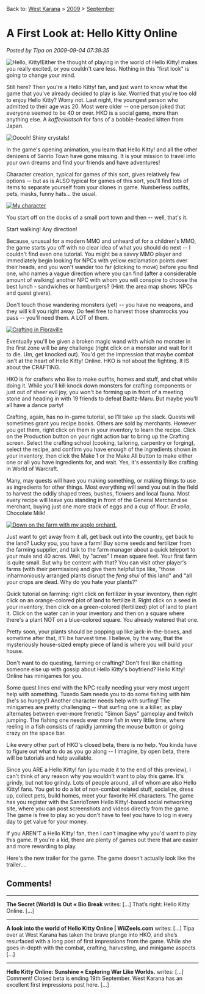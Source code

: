 Back to: [West Karana](/posts/westkarana.md) > [2009](/posts/2009/westkarana.md) > [September](./westkarana.md)
# A First Look at: Hello Kitty Online

*Posted by Tipa on 2009-09-04 07:39:35*

![Hello, Kitty!](../../../uploads/2009/09/kitty.png "Hello, Kitty!")Either the thought of playing in the world of Hello Kitty! makes you really excited, or you couldn't care less. Nothing in this "first look" is going to change your mind.

Still here? Then you're a Hello Kitty! fan, and just want to know what the game that you've already decided to play is *like*. Worried that you're too old to enjoy Hello Kitty? Worry not. Last night, the youngest person who admitted to their age was 20. Most were older -- one person joked that everyone seemed to be 40 or over. HKO is a social game, more than anything else. A *kaffeeklatsch* for fans of a bobble-headed kitten from Japan.

![Ooooh! Shiny crystals!](../../../uploads/2009/09/art_0013_colored2-480x328.jpg "Ooooh! Shiny crystals!")

In the game's opening animation, you learn that Hello Kitty! and all the other denizens of Sanrio Town have gone missing. It is your mission to travel into your own dreams and find your friends and have adventures!

Character creation, typical for games of this sort, gives relatively few options -- but as is ALSO typical for games of this sort, you'll find lots of items to separate yourself from your clones in game. Numberless outfits, pets, masks, funny hats... the usual.

[![My character](../../../uploads/2009/09/hko-2009-09-04-06-59-31-71-480x360.jpg "My character")](../../../uploads/2009/09/hko-2009-09-04-06-59-31-71.jpg)

You start off on the docks of a small port town and then -- well, that's it.

Start walking! Any direction!

Because, unusual for a modern MMO and unheard of for a children's MMO, the game starts you off with no clear idea of what you should do next -- I couldn't find even one tutorial. You might be a savvy MMO player and immediately begin looking for NPCs with yellow exclamation points over their heads, and you won't wander too far (clicking to move) before you find one, who names a vague direction where you can find (after a considerable amount of walking) another NPC with whom you will conspire to choose the best lunch - sandwiches or hamburgers? (Hint: the area map shows NPCs and quest givers).

Don't touch those wandering monsters (yet) -- you have no weapons, and they will kill you right away. Do feel free to harvest those shamrocks you pass -- you'll need them. A LOT of them.

[![Crafting in Floraville](../../../uploads/2009/09/hko-2009-09-04-07-00-48-98-480x360.jpg "Crafting in Floraville")](../../../uploads/2009/09/hko-2009-09-04-07-00-48-98.jpg)

Eventually you'll be given a broken magic wand with which no monster in the first zone will be any challenge (right click on a monster and wait for it to die. Um, get knocked out). You'd get the impression that maybe combat isn't at the heart of Hello Kitty! Online. HKO is not about the fighting. It IS about the CRAFTING.

HKO is for crafters who like to make outfits, homes and stuff, and chat while doing it. While you'll ~~kill~~ knock down monsters for crafting components or just out of sheer evil joy, you won't be forming up in front of a meeting stone and heading in with 19 friends to defeat Badtz-Maru. But maybe you'll all have a dance party!

Crafting, again, has no in-game tutorial, so I'll take up the slack. Quests will sometimes grant you recipe books. Others are sold by merchants. However you get them, right click on them in your inventory to learn the recipe. Click on the Production button on your right action bar to bring up the Crafting screen. Select the crafting school (cooking, tailoring, carpentry or forging), select the recipe, and confirm you have enough of the ingredients shown in your inventory, then click the Make 1 or the Make All button to make either one or all you have ingredients for, and wait. Yes, it's essentially like crafting in World of Warcraft.

Many, may quests will have you making something, or making things to use as ingredients for other things. Most everything will send you out in the field to harvest the oddly shaped trees, bushes, flowers and local fauna. Most every recipe will leave you standing in front of the General Merchandise merchant, buying just one more stack of eggs and a cup of flour. *Et voila*, Chocolate Milk!

[![Down on the farm with my apple orchard.](../../../uploads/2009/09/hko-2009-09-04-08-21-33-52-480x360.jpg "Down on the farm with my apple orchard.")](../../../uploads/2009/09/hko-2009-09-04-08-21-33-52.jpg)

Just want to get away from it all, get back out into the country, get back to the land? Lucky you, you have a farm! Buy some seeds and fertilizer from the farming supplier, and talk to the farm manager about a quick teleport to your mule and 40 acres. Well, by "acres" I mean square feet. Your first farm is quite small. But why be content with that? You can visit other player's farms (with their permission) and give them helpful tips like, "those inharmoniously arranged plants disrupt the *feng shui* of this land" and "all your crops are dead. Why do you hate your plants?"

Quick tutorial on farming: right click on fertilizer in your inventory, then right click on an orange-colored plot of land to fertilize it. Right click on a seed in your inventory, then click on a green-colored (fertilized) plot of land to plant it. Click on the water can in your inventory and then on a square where there's a plant NOT on a blue-colored square. You already watered that one.

Pretty soon, your plants should be popping up like jack-in-the-boxes, and sometime after that, it'll be harvest time. I believe, by the way, that the mysteriously house-sized empty piece of land is where you will build your house.

Don't want to do questing, farming or crafting? Don't feel like chatting someone else up with gossip about Hello Kitty's boyfriend? Hello Kitty! Online has minigames for you.

Some quest lines end with the NPC really needing your very most urgent help with something. Tuxedo Sam needs you to do some fishing with him (he's so hungry!) Another character needs help with surfing! The minigames are pretty challenging -- that surfing one is a killer, as play alternates between ever-more frenetic "Simon Says" gameplay and twitch jumping. The fishing one needs ever more fish in very little time, where reeling in a fish consists of rapidly jamming the mouse button or going crazy on the space bar.

Like every other part of HKO's closed beta, there is no help. You kinda have to figure out what to do as you go along -- I imagine, by open beta, there will be tutorials and help available.

Since you ARE a Hello Kitty! fan (you made it to the end of this preview), I can't think of any reason why you wouldn't want to play this game. It's grindy, but not too grindy. Lots of people around, all of whom are also Hello Kitty! fans. You get to do a lot of non-combat related stuff, socialize, dress up, collect pets, build homes, meet your favorite HK characters. The game has you register with the SanrioTown Hello Kitty!-based social networking site, where you can post screenshots and videos directly from the game. The game is free to play so you don't have to feel you have to log in every day to get value for your money.

If you AREN'T a Hello Kitty! fan, then I can't imagine why you'd want to play this game. If you're a kid, there are plenty of games out there that are easier and more rewarding to play.

Here's the new trailer for the game. The game doesn't actually look like the trailer....


## Comments!

---

**The Secret (World) Is Out &laquo; Bio Break** writes: [...] That’s right: Hello Kitty Online. [...]

---

**A look into the world of Hello Kitty Online | WiiZeels.com** writes: [...] Tipa over at West Karana has taken the brave plunge into HKO, and she’s resurfaced with a long post of first impressions from the game. While she goes in-depth with the combat, crafting, harvesting, and minigame aspects [...]

---

**Hello Kitty Online: Sunshine &laquo; Exploring War Like Worlds.** writes: [...] Comment! Closed beta is ending 19th September. West Karana has an excellent first impressions post here. [...]

